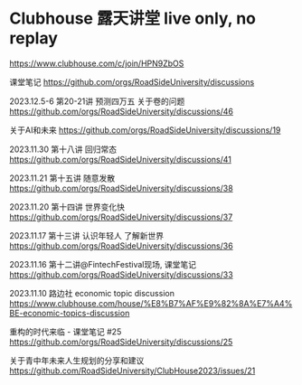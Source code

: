 # Clubhouse 露天讲堂 live only, no replay
https://www.clubhouse.com/c/join/HPN9ZbOS

课堂笔记 
https://github.com/orgs/RoadSideUniversity/discussions

2023.12.5-6 第20-21讲 预测四万五 关于卷的问题
https://github.com/orgs/RoadSideUniversity/discussions/46

关于AI和未来
https://github.com/orgs/RoadSideUniversity/discussions/19

2023.11.30 第十八讲 回归常态
https://github.com/orgs/RoadSideUniversity/discussions/41

2023.11.21 第十五讲 随意发散
https://github.com/orgs/RoadSideUniversity/discussions/38

2023.11.20 第十四讲 世界变化快 
https://github.com/orgs/RoadSideUniversity/discussions/37

2023.11.17 第十三讲 认识年轻人 了解新世界 
https://github.com/orgs/RoadSideUniversity/discussions/36

2023.11.16 第十二讲@FintechFestival现场, 课堂笔记
https://github.com/orgs/RoadSideUniversity/discussions/33

2023.11.10 路边社 economic topic discussion
https://www.clubhouse.com/house/%E8%B7%AF%E9%82%8A%E7%A4%BE-economic-topics-discussion

重构的时代来临 - 课堂笔记 #25
https://github.com/orgs/RoadSideUniversity/discussions/25

关于青中年未来人生规划的分享和建议
https://github.com/RoadSideUniversity/ClubHouse2023/issues/21
